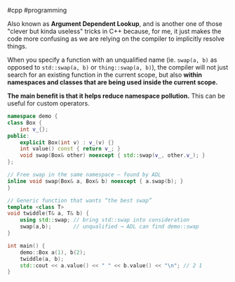 #cpp #programming 

Also known as **Argument Dependent Lookup**, and is another one of those "clever but kinda useless" tricks in C++ because, for me, it just makes the code more confusing as we are relying on the compiler to implicitly resolve things.

When you specify a function with an unqualified name (ie. `swap(a, b)` as opposed to `std::swap(a, b)` or `thing::swap(a, b)`), the compiler will not just search for an existing function in the current scope, but also **within namespaces and classes that are being used inside the current scope.**

**The main benefit is that it helps reduce namespace pollution.** This can be useful for custom operators.

```c++
namespace demo {
class Box {
    int v_{};
public:
    explicit Box(int v) : v_(v) {}
    int value() const { return v_; }
    void swap(Box& other) noexcept { std::swap(v_, other.v_); }
};

// Free swap in the same namespace — found by ADL
inline void swap(Box& a, Box& b) noexcept { a.swap(b); }
}

// Generic function that wants “the best swap”
template <class T>
void twiddle(T& a, T& b) {
    using std::swap; // bring std::swap into consideration
    swap(a,b);       // unqualified → ADL can find demo::swap
}

int main() {
    demo::Box a(1), b(2);
    twiddle(a, b);
    std::cout << a.value() << " " << b.value() << "\n"; // 2 1
}
```